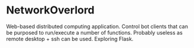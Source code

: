 # NetworkOverlord
Web-based distributed computing application. Control bot clients that can be purposed to run/execute a number of functions. Probably useless as remote desktop + ssh can be used. Exploring Flask.
